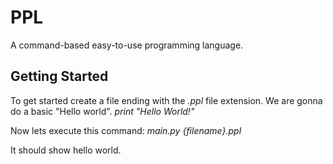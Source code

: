# PPL
A command-based easy-to-use programming language.
## Getting Started
To get started create a file ending with the *.ppl* file extension.
We are gonna do a basic "Hello world".
    *print "Hello World!"*
    
Now lets execute this command:
    *main.py {filename}.ppl*
   
It should show hello world.
